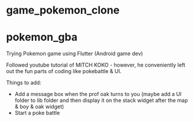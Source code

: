 # game_pokemon_clone
# pokemon_gba
Trying Pokemon game using Flutter (Android game dev) 

Followed youtube tutorial of MITCH KOKO - however, he conveniently left out the fun parts of coding like pokebattle & UI.

Things to add:
- Add a message box when the prof oak turns to you (maybe add a UI folder to lib folder and then display it on the stack widget after the map & boy & oak widget)
- Start a poke battle
